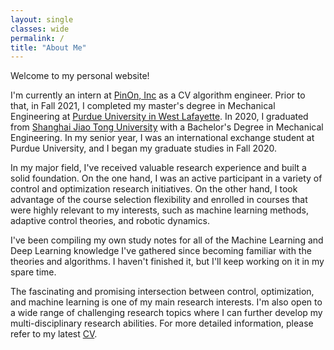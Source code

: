 ```yaml
---
layout: single
classes: wide
permalink: /
title: "About Me"
---
```


Welcome to my personal website!

I'm currently an intern at [PinOn, Inc](https://pinon.io/) as a CV algorithm engineer. Prior to that, in Fall 2021, I completed my master's degree in Mechanical Engineering at [Purdue University in West Lafayette](https://www.purdue.edu/). In 2020, I graduated from [Shanghai Jiao Tong University](https://en.sjtu.edu.cn/) with a Bachelor's Degree in Mechanical Engineering. In my senior year, I was an international exchange student at Purdue University, and I began my graduate studies in Fall 2020. 

In my major field, I've received valuable research experience and built a solid foundation. On the one hand, I was an active participant in a variety of control and optimization research initiatives. On the other hand, I took advantage of the course selection flexibility and enrolled in courses that were highly relevant to my interests, such as machine learning methods, adaptive control theories, and robotic dynamics.  

I've been compiling my own study notes for all of the Machine Learning and Deep Learning knowledge I've gathered since becoming familiar with the theories and algorithms. I haven't finished it, but I'll keep working on it in my spare time.

The fascinating and promising intersection between control, optimization, and machine learning is one of my main research interests. I'm also open to a wide range of challenging research topics where I can further develop my multi-disciplinary research abilities. For more detailed information, please refer to my latest [CV](https://knoero.github.io/files/CV.pdf).

